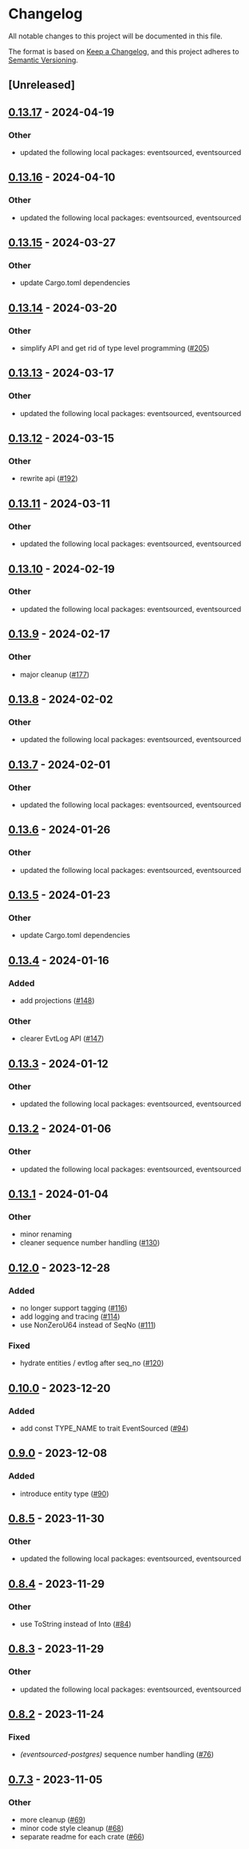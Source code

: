 # Changelog
All notable changes to this project will be documented in this file.

The format is based on [Keep a Changelog](https://keepachangelog.com/en/1.0.0/),
and this project adheres to [Semantic Versioning](https://semver.org/spec/v2.0.0.html).

## [Unreleased]

## [0.13.17](https://github.com/hseeberger/eventsourced/compare/eventsourced-postgres-v0.13.16...eventsourced-postgres-v0.13.17) - 2024-04-19

### Other
- updated the following local packages: eventsourced, eventsourced

## [0.13.16](https://github.com/hseeberger/eventsourced/compare/eventsourced-postgres-v0.13.15...eventsourced-postgres-v0.13.16) - 2024-04-10

### Other
- updated the following local packages: eventsourced, eventsourced

## [0.13.15](https://github.com/hseeberger/eventsourced/compare/eventsourced-postgres-v0.13.14...eventsourced-postgres-v0.13.15) - 2024-03-27

### Other
- update Cargo.toml dependencies

## [0.13.14](https://github.com/hseeberger/eventsourced/compare/eventsourced-postgres-v0.13.13...eventsourced-postgres-v0.13.14) - 2024-03-20

### Other
- simplify API and get rid of type level programming ([#205](https://github.com/hseeberger/eventsourced/pull/205))

## [0.13.13](https://github.com/hseeberger/eventsourced/compare/eventsourced-postgres-v0.13.12...eventsourced-postgres-v0.13.13) - 2024-03-17

### Other
- updated the following local packages: eventsourced, eventsourced

## [0.13.12](https://github.com/hseeberger/eventsourced/compare/eventsourced-postgres-v0.13.11...eventsourced-postgres-v0.13.12) - 2024-03-15

### Other
- rewrite api ([#192](https://github.com/hseeberger/eventsourced/pull/192))

## [0.13.11](https://github.com/hseeberger/eventsourced/compare/eventsourced-postgres-v0.13.10...eventsourced-postgres-v0.13.11) - 2024-03-11

### Other
- updated the following local packages: eventsourced, eventsourced

## [0.13.10](https://github.com/hseeberger/eventsourced/compare/eventsourced-postgres-v0.13.9...eventsourced-postgres-v0.13.10) - 2024-02-19

### Other
- updated the following local packages: eventsourced, eventsourced

## [0.13.9](https://github.com/hseeberger/eventsourced/compare/eventsourced-postgres-v0.13.8...eventsourced-postgres-v0.13.9) - 2024-02-17

### Other
- major cleanup ([#177](https://github.com/hseeberger/eventsourced/pull/177))

## [0.13.8](https://github.com/hseeberger/eventsourced/compare/eventsourced-postgres-v0.13.7...eventsourced-postgres-v0.13.8) - 2024-02-02

### Other
- updated the following local packages: eventsourced, eventsourced

## [0.13.7](https://github.com/hseeberger/eventsourced/compare/eventsourced-postgres-v0.13.6...eventsourced-postgres-v0.13.7) - 2024-02-01

### Other
- updated the following local packages: eventsourced, eventsourced

## [0.13.6](https://github.com/hseeberger/eventsourced/compare/eventsourced-postgres-v0.13.5...eventsourced-postgres-v0.13.6) - 2024-01-26

### Other
- updated the following local packages: eventsourced, eventsourced

## [0.13.5](https://github.com/hseeberger/eventsourced/compare/eventsourced-postgres-v0.13.4...eventsourced-postgres-v0.13.5) - 2024-01-23

### Other
- update Cargo.toml dependencies

## [0.13.4](https://github.com/hseeberger/eventsourced/compare/eventsourced-postgres-v0.13.3...eventsourced-postgres-v0.13.4) - 2024-01-16

### Added
- add projections ([#148](https://github.com/hseeberger/eventsourced/pull/148))

### Other
- clearer EvtLog API ([#147](https://github.com/hseeberger/eventsourced/pull/147))

## [0.13.3](https://github.com/hseeberger/eventsourced/compare/eventsourced-postgres-v0.13.2...eventsourced-postgres-v0.13.3) - 2024-01-12

### Other
- updated the following local packages: eventsourced, eventsourced

## [0.13.2](https://github.com/hseeberger/eventsourced/compare/eventsourced-postgres-v0.13.1...eventsourced-postgres-v0.13.2) - 2024-01-06

### Other
- updated the following local packages: eventsourced, eventsourced

## [0.13.1](https://github.com/hseeberger/eventsourced/compare/eventsourced-postgres-v0.13.0...eventsourced-postgres-v0.13.1) - 2024-01-04

### Other
- minor renaming
- cleaner sequence number handling ([#130](https://github.com/hseeberger/eventsourced/pull/130))

## [0.12.0](https://github.com/hseeberger/eventsourced/compare/eventsourced-postgres-v0.11.0...eventsourced-postgres-v0.12.0) - 2023-12-28

### Added
- no longer support tagging ([#116](https://github.com/hseeberger/eventsourced/pull/116))
- add logging and tracing ([#114](https://github.com/hseeberger/eventsourced/pull/114))
- use NonZeroU64 instead of SeqNo ([#111](https://github.com/hseeberger/eventsourced/pull/111))

### Fixed
- hydrate entities / evtlog after seq_no ([#120](https://github.com/hseeberger/eventsourced/pull/120))

## [0.10.0](https://github.com/hseeberger/eventsourced/compare/eventsourced-postgres-v0.9.0...eventsourced-postgres-v0.10.0) - 2023-12-20

### Added
- add const TYPE_NAME to trait EventSourced ([#94](https://github.com/hseeberger/eventsourced/pull/94))

## [0.9.0](https://github.com/hseeberger/eventsourced/compare/eventsourced-postgres-v0.8.5...eventsourced-postgres-v0.9.0) - 2023-12-08

### Added
- introduce entity type ([#90](https://github.com/hseeberger/eventsourced/pull/90))

## [0.8.5](https://github.com/hseeberger/eventsourced/compare/eventsourced-postgres-v0.8.4...eventsourced-postgres-v0.8.5) - 2023-11-30

### Other
- updated the following local packages: eventsourced, eventsourced

## [0.8.4](https://github.com/hseeberger/eventsourced/compare/eventsourced-postgres-v0.8.3...eventsourced-postgres-v0.8.4) - 2023-11-29

### Other
- use ToString instead of Into<String> ([#84](https://github.com/hseeberger/eventsourced/pull/84))

## [0.8.3](https://github.com/hseeberger/eventsourced/compare/eventsourced-postgres-v0.8.2...eventsourced-postgres-v0.8.3) - 2023-11-29

### Other
- updated the following local packages: eventsourced, eventsourced

## [0.8.2](https://github.com/hseeberger/eventsourced/compare/eventsourced-postgres-v0.8.1...eventsourced-postgres-v0.8.2) - 2023-11-24

### Fixed
- *(eventsourced-postgres)* sequence number handling ([#76](https://github.com/hseeberger/eventsourced/pull/76))

## [0.7.3](https://github.com/hseeberger/eventsourced/compare/eventsourced-postgres-v0.7.2...eventsourced-postgres-v0.7.3) - 2023-11-05

### Other
- more cleanup ([#69](https://github.com/hseeberger/eventsourced/pull/69))
- minor code style cleanup ([#68](https://github.com/hseeberger/eventsourced/pull/68))
- separate readme for each crate ([#66](https://github.com/hseeberger/eventsourced/pull/66))
